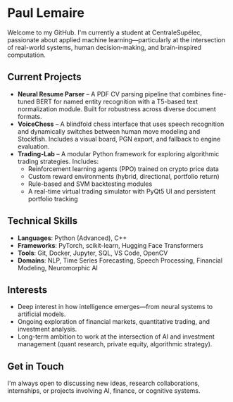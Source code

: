 # Paul Lemaire

Welcome to my GitHub. I'm currently a student at CentraleSupélec, passionate about applied machine learning—particularly at the intersection of real-world systems, human decision-making, and brain-inspired computation.

## Current Projects

- **Neural Resume Parser** – A PDF CV parsing pipeline that combines fine-tuned BERT for named entity recognition with a T5-based text normalization module. Built for robustness across diverse document formats.
- **VoiceChess** – A blindfold chess interface that uses speech recognition and dynamically switches between human move modeling and Stockfish. Includes a visual board, PGN export, and fallback to engine evaluation.
- **Trading-Lab** – A modular Python framework for exploring algorithmic trading strategies. Includes:
  - Reinforcement learning agents (PPO) trained on crypto price data
  - Custom reward environments (hybrid, directional, portfolio return)
  - Rule-based and SVM backtesting modules
  - A real-time virtual trading simulator with PyQt5 UI and persistent portfolio tracking

## Technical Skills

- **Languages**: Python (Advanced), C++
- **Frameworks**: PyTorch, scikit-learn, Hugging Face Transformers
- **Tools**: Git, Docker, Jupyter, SQL, VS Code, OpenCV
- **Domains**: NLP, Time Series Forecasting, Speech Processing, Financial Modeling, Neuromorphic AI

## Interests

- Deep interest in how intelligence emerges—from neural systems to artificial models.
- Ongoing exploration of financial markets, quantitative trading, and investment analysis.
- Long-term ambition to work at the intersection of AI and investment management (quant research, private equity, algorithmic strategy).

## Get in Touch

I'm always open to discussing new ideas, research collaborations, internships, or projects involving AI, finance, or cognitive systems.
